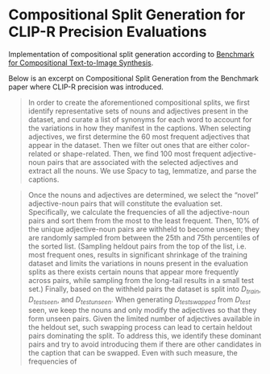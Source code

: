 # Compositional Split Generation for CLIP-R Precision Evaluations
Implementation of compositional split generation according to [Benchmark for Compositional Text-to-Image Synthesis](https://openreview.net/pdf?id=bKBhQhPeKaF). 

Below is an excerpt on Compositional Split Generation from the Benchmark paper where CLIP-R precision was introduced.

> In order to create the aforementioned compositional splits, we first identify representative sets of
nouns and adjectives present in the dataset, and curate a list of synonyms for each word to account
for the variations in how they manifest in the captions. When selecting adjectives, we first determine
the 60 most frequent adjectives that appear in the dataset. Then we filter out ones that are either color-
related or shape-related. Then, we find 100 most frequent adjective-noun pairs that are associated
with the selected adjectives and extract all the nouns. We use Spacy to tag, lemmatize, and parse
the captions.

> Once the nouns and adjectives are determined, we select the “novel” adjective-noun pairs that will
constitute the evaluation set. Specifically, we calculate the frequencies of all the adjective-noun pairs
and sort them from the most to the least frequent. Then, 10% of the unique adjective-noun pairs are
withheld to become unseen; they are randomly sampled from between the 25th and 75th percentiles
of the sorted list. (Sampling heldout pairs from the top of the list, i.e. most frequent ones, results in
significant shrinkage of the training dataset and limits the variations in nouns present in the evaluation
splits as there exists certain nouns that appear more frequently across pairs, while sampling from
the long-tail results in a small test set.) Finally, based on the withheld pairs the dataset is split into
$D_{train}$, $D_{test seen}$, and $D_{test unseen}$. When generating $D_{test swapped}$ from $D_{test}$ seen, we keep the nouns and
only modify the adjectives so that they form unseen pairs. Given the limited number of adjectives
available in the heldout set, such swapping process can lead to certain heldout pairs dominating the
split. To address this, we identify these dominant pairs and try to avoid introducing them if there are
other candidates in the caption that can be swapped. Even with such measure, the frequencies of
